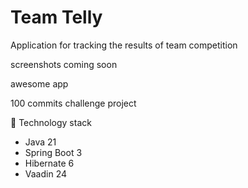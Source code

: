 # Team Telly

Application for tracking the results of team competition

screenshots coming soon

awesome app

100 commits challenge project

🥞 Technology stack
* Java 21
* Spring Boot 3
* Hibernate 6
* Vaadin 24

